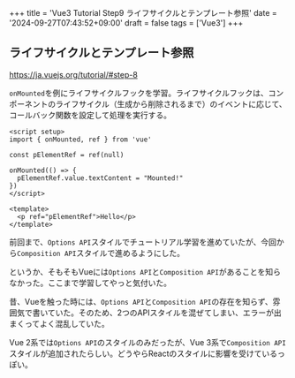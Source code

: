 +++
title = 'Vue3 Tutorial Step9 ライフサイクルとテンプレート参照'
date = '2024-09-27T07:43:52+09:00'
draft = false
tags = ['Vue3']
+++

## ライフサイクルとテンプレート参照

<https://ja.vuejs.org/tutorial/#step-8>

`onMounted`を例にライフサイクルフックを学習。ライフサイクルフックは、コンポーネントのライフサイクル（生成から削除されるまで）のイベントに応じて、コールバック関数を設定して処理を実行する。

```vue
<script setup>
import { onMounted, ref } from 'vue'

const pElementRef = ref(null)

onMounted(() => {
  pElementRef.value.textContent = "Mounted!"
})
</script>

<template>
  <p ref="pElementRef">Hello</p>
</template>
```

前回まで、`Options API`スタイルでチュートリアル学習を進めていたが、今回から`Composition API`スタイルで進めるようにした。

というか、そもそもVueには`Options API`と`Composition API`があることを知らなかった。ここまで学習してやっと気付いた。

昔、Vueを触った時には、`Options API`と`Composition API`の存在を知らず、雰囲気で書いていた。そのため、2つのAPIスタイルを混ぜてしまい、エラーが出まくってよく混乱していた。

Vue 2系では`Options API`のスタイルのみだったが、Vue 3系で`Composition API`スタイルが追加されたらしい。どうやらReactのスタイルに影響を受けているっぽい。
